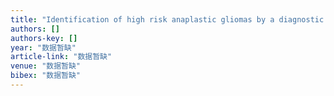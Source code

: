 ```yaml
---
title: "Identification of high risk anaplastic gliomas by a diagnostic and prognostic signature derived from mRNA expression profiling"
authors: []
authors-key: []
year: "数据暂缺"
article-link: "数据暂缺"
venue: "数据暂缺"
bibex: "数据暂缺"
---
```

